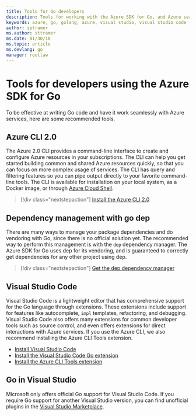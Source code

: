 ```yaml
---
title: Tools for Go developers 
description: Tools for working with the Azure SDK for Go, and Azure services
keywords: azure, go, golang, azure, visual studio, visual studio code
author: sptramer
ms.author: sttramer
ms.date: 01/30/18
ms.topic: article
ms.devlang: go
manager: routlaw
---
```


# Tools for developers using the Azure SDK for Go

To be effective at writing Go code and have it work seamlessly with Azure services, here are some recommended tools.

## Azure CLI 2.0

The Azure 2.0 CLI provides a command-line interface to create and configure Azure resources in your subscriptions. The CLI can help you get started building common and shared Azure resources quickly, so that you can focus on more complex usage of services. The CLI has query and filtering features so you can pipe output directly to your favorite command-line tools. The CLI is available for installation on your local system, as a Docker image, or through [Azure Cloud Shell](https://docs.microsoft.com/en-us/azure/cloud-shell/overview).

> [!div class="nextstepaction"]
> [Install the Azure CLI 2.0](/cli/azure/install-azure-cli)

## Dependency management with go dep

There are many ways to manage your package dependencies and do vendoring with Go, since there is no official solution yet. The
recommended way to perform this management is with the `dep` dependency manager. 
The Azure SDK for Go uses dep for its vendoring, and is guaranteed to correctly get dependencies for any other project using dep.

> [!div class="nextstepaction"]
> [Get the dep dependency manager](https://github.com/tools/godep)

## Visual Studio Code

Visual Studio Code is a lightweight editor that has comprehensive support for the Go language through extensions. These extensions 
include support for features like autocomplete, `impl` templates, refactoring, and debugging. Visual Studio Code also offers many 
extensions for common developer tools such as source control, and even offers extensions for direct interactions with Azure services. If you use the Azure CLI, we also recommend installing the Azure CLI Tools extension.

* [Install Visual Studio Code](https://code.visualstudio.com/Download)
* [Install the Visual Studio Code Go extension](https://code.visualstudio.com/docs/languages/go)
* [Install the Azure CLI Tools extension](https://marketplace.visualstudio.com/items?itemName=ms-vscode.azurecli)

## Go in Visual Studio

Microsoft only offers official Go support for Visual Studio Code.  If you require Go support for another Visual Studio version, 
you can find unofficial plugins in the [Visual Studio Marketplace](https://marketplace.visualstudio.com/vs).

